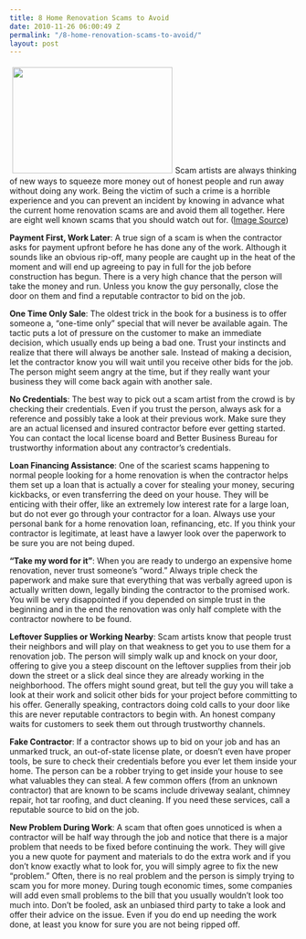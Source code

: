 ```yaml
---
title: 8 Home Renovation Scams to Avoid
date: 2010-11-26 06:00:49 Z
permalink: "/8-home-renovation-scams-to-avoid/"
layout: post
---
```


<a href="http://murraylampert.com/wp-content/uploads/2010/11/stack-of-benjamins.jpg"><img class="size-full wp-image-647 alignleft" style="margin: 5px;" title="stack-of-benjamins" src="http://murraylampert.com/wp-content/uploads/2010/11/stack-of-benjamins.jpg" alt="" width="280" height="186" /></a>Scam artists are always thinking of new ways to squeeze more money out of honest people and run away without doing any work. Being the victim of such a crime is a horrible experience and you can prevent an incident by knowing in advance what the current home renovation scams are and avoid them all together. Here are eight well known scams that you should watch out for. (<a href="http://www.flickr.com/photos/amagill/">Image Source</a>)

<strong>Payment First, Work Later</strong>: A true sign of a scam is when the contractor asks for payment upfront before he has done any of the work. Although it sounds like an obvious rip-off, many people are caught up in the heat of the moment and will end up agreeing to pay in full for the job before construction has begun. There is a very high chance that the person will take the money and run. Unless you know the guy personally, close the door on them and find a reputable contractor to bid on the job.

<strong>One Time Only Sale</strong>: The oldest trick in the book for a business is to offer someone a, “one-time only” special that will never be available again. The tactic puts a lot of pressure on the customer to make an immediate decision, which usually ends up being a bad one. Trust your instincts and realize that there will always be another sale. Instead of making a decision, let the contractor know you will wait until you receive other bids for the job. The person might seem angry at the time, but if they really want your business they will come back again with another sale.

<strong>No Credentials</strong>: The best way to pick out a scam artist from the crowd is by checking their credentials. Even if you trust the person, always ask for a reference and possibly take a look at their previous work. Make sure they are an actual licensed and insured contractor before ever getting started. You can contact the local license board and Better Business Bureau for trustworthy information about any contractor’s credentials.

<strong>Loan Financing Assistance</strong>: One of the scariest scams happening to normal people looking for a home renovation is when the contractor helps them set up a loan that is actually a cover for stealing your money, securing kickbacks, or even transferring the deed on your house. They will be enticing with their offer, like an extremely low interest rate for a large loan, but do not ever go through your contractor for a loan. Always use your personal bank for a home renovation loan, refinancing, etc. If you think your contractor is legitimate, at least have a lawyer look over the paperwork to be sure you are not being duped.

<strong>“Take my word for it”</strong>: When you are ready to undergo an expensive home renovation, never trust someone’s “word.” Always triple check the paperwork and make sure that everything that was verbally agreed upon is actually written down, legally binding the contractor to the promised work. You will be very disappointed if you depended on simple trust in the beginning and in the end the renovation was only half complete with the contractor nowhere to be found.

<strong>Leftover Supplies or Working Nearby</strong>: Scam artists know that people trust their neighbors and will play on that weakness to get you to use them for a renovation job. The person will simply walk up and knock on your door, offering to give you a steep discount on the leftover supplies from their job down the street or a slick deal since they are already working in the neighborhood. The offers might sound great, but tell the guy you will take a look at their work and solicit other bids for your project before committing to his offer. Generally speaking, contractors doing cold calls to your door like this are never reputable contractors to begin with. An honest company waits for customers to seek them out through trustworthy channels.

<strong>Fake Contractor</strong>: If a contractor shows up to bid on your job and has an unmarked truck, an out-of-state license plate, or doesn’t even have proper tools, be sure to check their credentials before you ever let them inside your home. The person can be a robber trying to get inside your house to see what valuables they can steal. A few common offers (from an unknown contractor) that are known to be scams include driveway sealant, chimney repair, hot tar roofing, and duct cleaning. If you need these services, call a reputable source to bid on the job.

<strong>New Problem During Work</strong>: A scam that often goes unnoticed is when a contractor will be half way through the job and notice that there is a major problem that needs to be fixed before continuing the work. They will give you a new quote for payment and materials to do the extra work and if you don’t know exactly what to look for, you will simply agree to fix the new “problem.” Often, there is no real problem and the person is simply trying to scam you for more money. During tough economic times, some companies will add even small problems to the bill that you usually wouldn’t look too much into. Don’t be fooled, ask an unbiased third party to take a look and offer their advice on the issue. Even if you do end up needing the work done, at least you know for sure you are not being ripped off.
